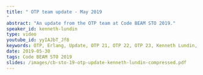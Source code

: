 ```yaml
---
title: " OTP team update - May 2019
"
abstract: "An update from the OTP team at Code BEAM STO 2019."
speaker_id: kenneth-lundin
type: video
youtube_id: yyIAJbT_Jf8
keywords: OTP, Erlang, Update, OTP 21, OTP 22, OTP 23, Kenneth Lundin, OTP Team
date: 2019-05-30
tags: Code BEAM STO 2019
slides: /images/cb-sto-19-otp-update-kenneth-lundin-compressed.pdf
---
```


